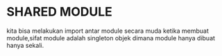 # SHARED MODULE

kita bisa melakukan import antar module secara muda ketika membuat module,sifat module adalah singleton objek dimana module hanya dibuat hanya sekali.
